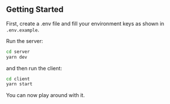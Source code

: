 ## Getting Started

First, create a .env file and fill your environment keys as shown in `.env.example`.

Run the server:

```bash
cd server
yarn dev
```

and then run the client:

```bash
cd client
yarn start
```

You can now play around with it.
